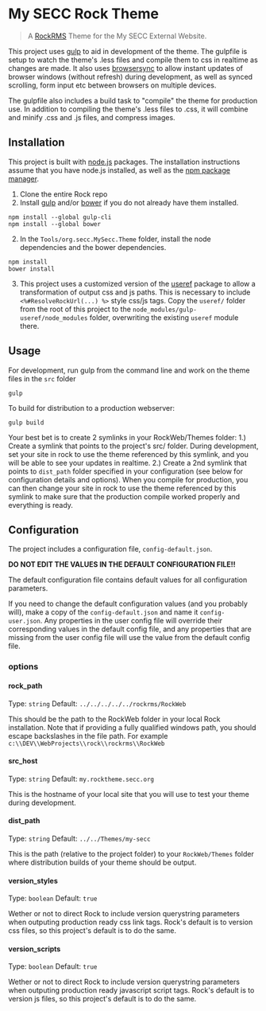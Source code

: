 # My SECC Rock Theme

> A [RockRMS](http://www.rockrms.com) Theme for the My SECC External Website.

This project uses [gulp](http://gulpjs.com) to aid in development of the theme. The gulpfile is setup to watch the theme's .less files and compile them to css in realtime as changes are made. It also uses [browsersync](https://www.browsersync.io/) to allow instant updates of browser windows (without refresh) during development, as well as synced scrolling, form input etc between browsers on multiple devices.

The gulpfile also includes a build task to "compile" the theme for production use. In addition to compiling the theme's .less files to .css, it will combine and minify .css and .js files, and compress images.

## Installation

This project is built with [node.js](https://nodejs.org/) packages. The installation instructions assume that you have node.js installed, as well as the [npm package manager](https://www.npmsjs.com).

1. Clone the entire Rock repo
2. Install [gulp](http://gulpjs.com)  and/or [bower](https://bower.io) if you do not already have them installed.
``` 
npm install --global gulp-cli
npm install --global bower
```
2. In the `Tools/org.secc.MySecc.Theme` folder, install the node dependencies and the bower dependencies.
```
npm install
bower install
```
3. This project uses a customized version of the [useref](https://github.com/jonkemp/useref) package to allow a transformation of output css and js paths. This is necessary to include `<%#ResolveRockUrl(...) %>` style css/js tags.
Copy the `useref/` folder from the root of this project to the `node_modules/gulp-useref/node_modules` folder, overwriting the existing `useref` module there.

## Usage
For development, run gulp from the command line and work on the theme files in the `src` folder
```
gulp
```

To build for distribution to a production webserver:
```
gulp build
```

Your best bet is to create 2 symlinks in your RockWeb/Themes folder:
1.) Create a symlink that points to the project's src/ folder. During development, set your site in rock to use the theme referenced by this symlink, and you will be able to see your updates in realtime. 
2.) Create a 2nd symlink that points to `dist_path` folder specified in your configuration (see below for configuration details and options). When you compile for production, you can then change your site in rock to use the theme referenced by this symlink to make sure that the production compile worked properly and everything is ready.


## Configuration
The project includes a configuration file, `config-default.json`. 

 **DO NOT EDIT THE VALUES IN THE DEFAULT CONFIGURATION FILE!!**

The default configuration file contains default values for all configuration parameters.

If you need to change the default configuration values (and you probably will), make a copy of the `config-default.json` and name it `config-user.json`. Any properties in the user config file will override their corresponding values in the default config file, and any properties that are missing from the user config file will use the value from the default config file.

### options

#### rock_path
Type: `string`
Default: `../../../../../rockrms/RockWeb`

This should be the path to the RockWeb folder in your local Rock installation. Note that if providing a fully qualified windows path, you should escape backslashes in the file path. For example `c:\\DEV\\WebProjects\\rock\\rockrms\\RockWeb`

#### src_host
Type: `string`
Default: `my.rocktheme.secc.org`

This is the hostname of your local site that you will use to test your theme during development.

#### dist_path
Type: `string`
Default: `../../Themes/my-secc`

This is the path (relative to the project folder) to your `RockWeb/Themes` folder where distribution builds of your theme should be output.

#### version_styles
Type: `boolean`
Default: `true`

Wether or not to direct Rock to include version querystring parameters when outputing production ready css link tags. Rock's default is to version css files, so this project's default is to do the same.

#### version_scripts
Type: `boolean`
Default: `true`

Wether or not to direct Rock to include version querystring parameters when outputing production ready javascript script tags. Rock's default is to version js files, so this project's default is to do the same.